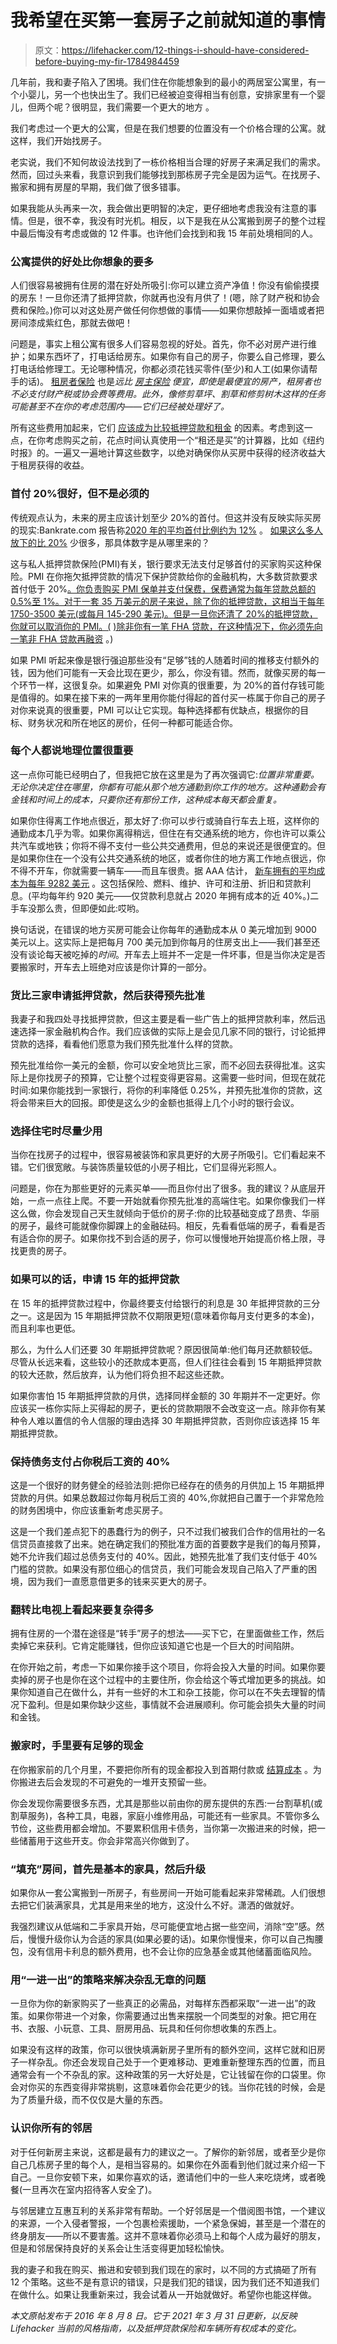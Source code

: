# 我希望在买第一套房子之前就知道的事情

> 原文：<https://lifehacker.com/12-things-i-should-have-considered-before-buying-my-fir-1784984459>

几年前，我和妻子陷入了困境。我们住在你能想象到的最小的两居室公寓里，有一个小婴儿，另一个也快出生了。我们已经被迫变得相当有创意，安排家里有一个婴儿，但两个呢？很明显，我们需要一个更大的地方 。



我们考虑过一个更大的公寓，但是在我们想要的位置没有一个价格合理的公寓。就这样，我们开始找房子。

老实说，我们不知何故设法找到了一栋价格相当合理的好房子来满足我们的需求。然而，回过头来看，我意识到我们能够找到那栋房子完全是因为运气。在找房子、搬家和拥有房屋的早期，我们做了很多错事。

如果我能从头再来一次，我会做出更明智的决定，更仔细地考虑我没有注意的事情。但是，很不幸，我没有时光机。相反，以下是我在从公寓搬到房子的整个过程中最后悔没有考虑或做的 12 件事。也许他们会找到和我 15 年前处境相同的人。

### 公寓提供的好处比你想象的要多

人们很容易被拥有住房的潜在好处所吸引:你可以建立资产净值！你没有偷偷摸摸的房东！一旦你还清了抵押贷款，你就再也没有月供了！(嗯，除了财产税和协会费和保险。)你可以对这处房产做任何你想做的事情——如果你想敲掉一面墙或者把房间漆成紫红色，那就去做吧！

问题是，事实上租公寓有很多人们容易忽视的好处。首先，你不必对房产进行维护；如果东西坏了，打电话给房东。如果你有自己的房子，你要么自己修理，要么打电话给修理工。无论哪种情况，你都必须花钱买零件(至少)和人工(如果你请帮手的话)。 [租房者保险](https://twocents.lifehacker.com/how-to-choose-the-best-renters-insurance-1838855068) 也是*远比 [房主保险](https://twocents.lifehacker.com/what-types-of-insurance-do-i-really-need-1488536904) 便宜，即使是最便宜的房产，租房者也不必支付财产税或协会费等费用。此外，像修剪草坪、割草和修剪树木这样的任务可能甚至不在你的考虑范围内——它们已经被处理好了。*

所有这些费用加起来，它们 [应该成为比较抵押贷款和租金](https://lifehacker.com/should-i-buy-a-home-or-just-keep-renting-1699277766) 的因素。考虑到这一点，在你考虑购买之前，花点时间认真使用一个“租还是买”的计算器，比如《纽约时报》的。一遍又一遍地计算这些数字，以绝对确保你从买房中获得的经济收益大于租房获得的收益。

### **首付 20%很好，但不是必须的**

传统观点认为，未来的房主应该计划至少 20%的首付。但这并没有反映实际买房的现实:Bankrate.com 报告称[2020 年的平均首付比例约为 12%](https://www.bankrate.com/mortgages/how-much-is-a-down-payment-on-a-house/) 。 [如果这么多人放下的比 20%](https://lifehacker.com/how-much-to-put-down-for-your-first-house-1827029793) 少很多，那具体数字是从哪里来的？

这与私人抵押贷款保险(PMI)有关，银行要求无法支付足够首付的买家购买这种保险。PMI 在你拖欠抵押贷款的情况下保护贷款给你的金融机构，大多数贷款要求首付低于 20%[。你负责购买 PMI 保单并支付保费，保费通常为每年贷款总额的 0.5%至 1%。对于一套 35 万美元的房子来说，除了你的抵押贷款，这相当于每年 1750-3500 美元(或每月 145-290 美元)。但是一旦你还清了 20%的抵押贷款，你就可以取消你的 PMI。(](https://www.bankrate.com/mortgages/basics-of-private-mortgage-insurance-pmi/) [)除非你有一笔 FHA 贷款，在这种情况下，你必须先向一笔非 FHA 贷款再融资](https://themortgagereports.com/7570/fha-mip-cancel) 。)

如果 PMI 听起来像是银行强迫那些没有“足够”钱的人随着时间的推移支付额外的钱，因为他们可能有一天会比现在更少，那么，你没有错。然而，就像买房的每一个环节一样，这很复杂。如果避免 PMI 对你真的很重要，为 20%的首付存钱可能是值得的。如果在接下来的一两年里用你能付得起的首付买一栋属于你自己的房子对你来说真的很重要，PMI 可以让它实现。每种选择都有优缺点，根据你的目标、财务状况和所在地区的房价，任何一种都可能适合你。

### **每个人都说地理位置很重要**

这一点你可能已经明白了，但我把它放在这里是为了再次强调它:*位置非常重要。无论你决定住在哪里，你都有可能从那个地方通勤到你工作的地方。这种通勤会有金钱和时间上的成本，只要你还有那份工作，这种成本每天都会重复。*

如果你住得离工作地点很近，那太好了:你可以步行或骑自行车去上班，这样你的通勤成本几乎为零。如果你离得稍远，但住在有交通系统的地方，你也许可以乘公共汽车或地铁；你将不得不支付一些公共交通费用，但总的来说还是很便宜的。但是如果你住在一个没有公共交通系统的地区，或者你住的地方离工作地点很远，你不得不开车，你就需要一辆车——而且车很贵。据 AAA 估计， [新车拥有的平均成本为每年 9282 美元](https://www.aaa.com/autorepair/articles/average-annual-cost-of-new-vehicle-ownership) 。这包括保险、燃料、维护、许可和注册、折旧和贷款利息。(平均每年约 920 美元——仅贷款利息就占 2020 年拥有成本的近 40%。)二手车没那么贵，但即便如此:哎哟。

换句话说，在错误的地方买房可能会让你每年的通勤成本从 0 美元增加到 9000 美元以上。这实际上是把每月 700 美元加到你每月的住房支出上——我们甚至还没有谈论每天被吃掉的*时间*。开车去上班并不一定是一件坏事，但是当你决定是否要搬家时，开车去上班绝对应该是你计算的一部分。

### **货比三家申请抵押贷款，然后获得预先批准**

我妻子和我四处寻找抵押贷款，但这主要是看一些广告上的抵押贷款利率，然后迅速选择一家金融机构合作。我们应该做的实际上是会见几家不同的银行，讨论抵押贷款的选择，看看他们愿意为我们预先批准什么样的贷款。

预先批准给你一美元的金额，你可以安全地货比三家，而不必回去获得批准。这实际上是你找房子的预算，它让整个过程变得更容易。这需要一些时间，但现在就花时间:如果你能找到一家银行，将你的利率降低 0.25%，并预先批准你的贷款，这将会带来巨大的回报。即使是这么少的金额也抵得上几个小时的银行会议。

### **选择住宅时尽量少用**

当你在找房子的过程中，很容易被装饰和家具更好的大房子所吸引。它们看起来不错。它们很宽敞。与装饰质量较低的小房子相比，它们显得光彩照人。

问题是，你在为那些更好的元素买单——而且你付出了很多。我的建议？从底层开始，一点一点往上爬。不要一开始就看你预先批准的高端住宅。如果你像我们一样这么做，你会发现自己天生就倾向于低价的房子:你的比较基础变成了昂贵、华丽的房子，最终可能就像你脚踝上的金融砝码。相反，先看看低端的房子，看看是否有适合你的房子。如果你找不到合适的房子，你可以慢慢地开始提高价格上限，寻找更贵的房子。

### **如果可以的话，申请 15 年的抵押贷款**

在 15 年的抵押贷款过程中，你最终要支付给银行的利息是 30 年抵押贷款的三分之一。这是因为 15 年期抵押贷款不仅期限更短(意味着你每月支付更多的本金)，而且利率也更低。

那么，为什么人们还要 30 年期抵押贷款呢？原因很简单:他们每月还款额较低。尽管从长远来看，这些较小的还款成本更高，但人们往往会看到 15 年期抵押贷款的较大还款，然后放弃，认为他们将负担不起这些还款。

如果你害怕 15 年期抵押贷款的月供，选择同样金额的 30 年期并不一定更好。你应该买一栋你实际上买得起的房子，更长的贷款期限不会改变这一点。除非你有某种令人难以置信的令人信服的理由选择 30 年期抵押贷款，否则你应该选择 15 年期抵押贷款。

### **保持债务支付占你税后工资的 40%**

这是一个很好的财务健全的经验法则:把你已经存在的债务的月供加上 15 年期抵押贷款的月供。如果总数超过你每月税后工资的 40%,你就把自己置于一个非常危险的财务困境中，你应该重新考虑买房子。

这是一个我们差点犯下的愚蠢行为的例子，只不过我们被我们合作的信用社的一名信贷员直接救了出来。她在确定我们的预批准方面的首要数字是我们的每月预算，她不允许我们超过总债务支付的 40%。因此，她预先批准了我们支付低于 40%门槛的贷款。如果没有那位细心的信贷员，我们可能会发现自己陷入了严重的困境，因为我们一直愿意借更多的钱来买更大的房子。

### 翻转比电视上看起来要复杂得多

拥有住房的一个潜在途径是“转手”房子的想法——买下它，在里面做些工作，然后卖掉它来获利。它肯定能赚钱，但你应该知道它也是一个巨大的时间陷阱。

在你开始之前，考虑一下如果你接手这个项目，你将会投入大量的时间。如果你要卖掉的房子也是你在这个过程中的主要住所，你会给这个等式增加更多的挑战。如果你知道自己在做什么，并有一些好的木工和杂工技能，你可以在不失去理智的情况下盈利。但是如果你缺少这些，事情就不会进展顺利。你可能会损失大量的时间和金钱。

### **搬家时，手里要有足够的现金**

在你搬家前的几个月里，不要把你所有的现金都投入到首期付款或 [结算成本](https://lifehacker.com/watch-out-for-these-closing-costs-when-buying-a-home-1566828810) 。为你搬进去后会发现的不可避免的一堆开支预留一些。

你会发现你需要很多东西，尤其是那些以前由你的房东提供的东西:一台割草机(或割草服务)，各种工具，电器，家庭小维修用品，可能还有一些家具。不管你多么节俭，这些费用都会增加。不要累积信用卡债务，当你第一次搬进来的时候，把一些储蓄用于这些开支。你会非常高兴你做到了。

### **“填充”房间，首先是基本的家具，然后升级**

如果你从一套公寓搬到一所房子，有些房间一开始可能看起来非常稀疏。人们很想去把它们装满家具，尤其是用来坐的地方，这没什么不好。潇洒的做就好。

我强烈建议从低端和二手家具开始，尽可能便宜地占据一些空间，消除“空”感。然后，慢慢升级你认为合适的家具(如果必要的话)。如果你慢慢来，你可以自己掏腰包，没有信用卡利息的额外费用，也不会让你的应急基金或其他储蓄面临风险。

### **用“一进一出”的策略来解决杂乱无章的问题**

一旦你为你的新家购买了一些真正的必需品，对每样东西都采取“一进一出”的政策。如果你带进一个对象，你需要通过出售来摆脱一个同类型的对象。把它用在书、衣服、小玩意、工具、厨房用品、玩具和任何你想收集的东西上。

如果没有这样的政策，你可以很快填满新房子里所有的额外空间，这样它就和旧房子一样杂乱。你还会发现自己处于一个更难移动、更难重新整理东西的位置，而且通常会有一个不杂乱的家。这种政策的另一大好处是，它让钱留在你的口袋里。你会对你买的东西变得非常挑剔，这意味着你会花更少的钱。当你花钱的时候，会是为了质量升级，而不仅仅是大量的东西。

### **认识你所有的邻居**

对于任何新房主来说，这都是最有力的建议之一。了解你的新邻居，或者至少是你自己几栋房子里的每个人，是相当容易的。如果你在外面看到他们就过来介绍一下自己。一旦你安顿下来，如果你喜欢的话，邀请他们中的一些人来吃烧烤，或者晚餐(一旦再次在室内招待客人安全了)。

与邻居建立互惠互利的关系非常有帮助。一个好邻居是一个借阅图书馆，一个建议的来源，一个入侵者警报，一个包裹检索援助，一个紧急保姆，甚至是一个潜在的终身朋友——所以不要害羞。这并不意味着你必须马上和每个人成为最好的朋友，但是和邻居保持良好的关系会让生活变得更加轻松愉快。

我的妻子和我在购买、搬进和安顿到我们现在的家时，以不同的方式搞砸了所有 12 个策略。这些不是有意识的错误，只是我们犯的错误，因为我们还不知道我们在做什么。如果让我重新来过，我会试着从一开始就做好。希望你也能这样做。

*本文原帖发布于 2016 年 8 月 8 日。它于 2021 年 3 月 31 日更新，以反映 Lifehacker 当前的风格指南，以及抵押贷款保险和车辆所有权成本的变化。*